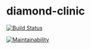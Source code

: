 diamond-clinic
==============

[![Build Status](https://travis-ci.org/pboksz/diamond-clinic.svg?branch=master)](https://travis-ci.org/pboksz/diamond-clinic)

[![Maintainability](https://api.codeclimate.com/v1/badges/353c77e642cde28ed07d/maintainability)](https://codeclimate.com/github/pboksz/diamond-clinic/maintainability)
